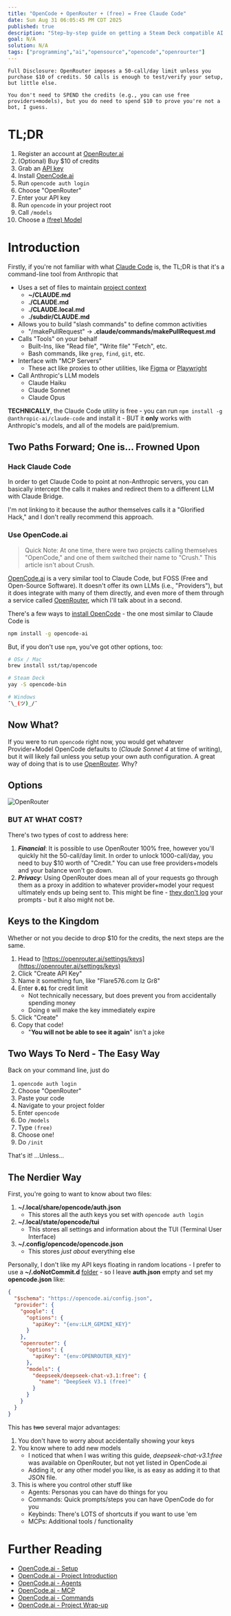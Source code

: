 ```yaml
---
title: "OpenCode + OpenRouter + (free) = Free Claude Code"
date: Sun Aug 31 06:05:45 PM CDT 2025
published: true
description: "Step-by-step guide on getting a Steam Deck compatible AI coding experience"
goal: N/A
solution: N/A
tags: ["programming","ai","opensource","opencode","openrourter"]
---
```

```flare
Full Disclosure: OpenRouter imposes a 50-call/day limit unless you purchase $10 of credits. 50 calls is enough to test/verify your setup, but little else.

You don't need to SPEND the credits (e.g., you can use free providers+models), but you do need to spend $10 to prove you're not a bot, I guess.
```

# TL;DR

1. Register an account at [OpenRouter.ai](https://openrouter.ai)
2. (Optional) Buy $10 of credits
3. Grab an [API key](https://openrouter.ai/settings/keys)
4. Install [OpenCode.ai](https://opencode.ai/)
5. Run `opencode auth login`
6. Choose "OpenRouter"
7. Enter your API key
8. Run `opencode` in your project root
9. Call `/models`
10. Choose a [(free) Model](https://openrouter.ai/models?max_price=0)

# Introduction

Firstly, if you're not familiar with what [Claude Code](https://www.anthropic.com/claude-code) is, the TL;DR is that it's a command-line tool from Anthropic that

- Uses a set of files to maintain [project context](#programming/ai/claude-code)
    - **~/CLAUDE.md**
    - **./CLAUDE.md**
    - **./CLAUDE.local.md**
    - **./subdir/CLAUDE.md**
- Allows you to build "slash commands" to define common activities
    * "/makePullRequest" -> **.claude/commands/makePullRequest.md**
- Calls "Tools" on your behalf
    * Built-Ins, like "Read file", "Write file" "Fetch", etc.
    * Bash commands, like `grep`, `find`, `git`, etc.
- Interface with "MCP Servers"
    * These act like proxies to other utilities, like [Figma](https://www.figma.com/) or [Playwright](https://playwright.dev/)
- Call Anthropic's LLM models
    * Claude Haiku
    * Claude Sonnet
    * Claude Opus

**TECHNICALLY**, the Claude Code utility is free - you can run `npm install -g @anthropic-ai/claude-code` and install it - BUT it **only** works with Anthropic's models, and all of the models are paid/premium.

## Two Paths Forward; One is... Frowned Upon

### Hack Claude Code

In order to get Claude Code to point at non-Anthropic servers, you can basically intercept the calls it makes and redirect them to a different LLM with Claude Bridge.

I'm not linking to it because the author themselves calls it a "Glorified Hack," and I don't really recommend this approach.

### Use OpenCode.ai

> Quick Note: At one time, there were two projects calling themselves "OpenCode," and one of them switched their name to "Crush." This article isn't about Crush.

[OpenCode.ai](https://opencode.ai/) is a very similar tool to Claude Code, but FOSS (Free and Open-Source Software). It doesn't offer its own LLMs (i.e., "Providers"), but it does integrate with many of them directly, and even more of them through a service called [OpenRouter](https://openrouter.ai/), which I'll talk about in a second.

There's a few ways to [install OpenCode](https://opencode.ai/docs/) - the one most similar to Claude Code is

```bash
npm install -g opencode-ai
```

But, if you don't use `npm`, you've got other options, too:

```bash
# OSx / Mac
brew install sst/tap/opencode

# Steam Deck
yay -S opencode-bin

# Windows
¯\_(ツ)_/¯
```

## Now What?

If you were to run `opencode` right now, you would get whatever Provider+Model OpenCode defaults to (_Claude Sonnet 4_ at time of writing), but it will likely fail unless you setup your own auth configuration. A great way of doing that is to use [OpenRouter](https://openrouter.ai). Why?

## Options

![OpenRouter](/images/thumbnail/openrouter.png)

### BUT AT WHAT COST?

There's two types of cost to address here:

1. **_Financial_**: It is possible to use OpenRouter 100% free, however you'll quickly hit the 50-call/day limit. In order to unlock 1000-call/day, you need to buy $10 worth of "Credit." You can use free providers+models and your balance won't go down.
2. **_Privacy_**: Using OpenRouter does mean all of your requests go through them as a proxy in addition to whatever provider+model your request ultimately ends up being sent to. This might be fine - [they don't log](https://openrouter.ai/docs/faq#what-data-is-logged-during-api-use) your prompts - but it also might not be.

## Keys to the Kingdom

Whether or not you decide to drop $10 for the credits, the next steps are the same.

1. Head to [https://openrouter.ai/settings/keys](https://openrouter.ai/settings/keys)
2. Click "Create API Key"
3. Name it something fun, like "Flare576.com Iz Gr8"
4. Enter **`0.01`** for credit limit
    - Not technically necessary, but does prevent you from accidentally spending money
    - Doing `0` will make the key immediately expire
5. Click "Create"
6. Copy that code!
    - "**You will not be able to see it again**" isn't a joke

## Two Ways To Nerd - The Easy Way

Back on your command line, just do

1. `opencode auth login`
2. Choose "OpenRouter"
3. Paste your code
4. Navigate to your project folder
5. Enter `opencode`
6. Do `/models`
7. Type `(free)`
8. Choose one!
9. Do `/init`

That's it! ...Unless...

## The Nerdier Way

First, you're going to want to know about two files:

1. **~/.local/share/opencode/auth.json**
    - This stores all the auth keys you set with `opencode auth login`
2. **~/.local/state/opencode/tui**
    - This stores all settings and information about the TUI (Terminal User Interface)
3. **~/.config/opencode/opencode.json**
    - This stores _just about_ everything else

Personally, I don't like my API keys floating in random locations - I prefer to use a **~/.doNotCommit.d** [folder](https://github.com/Flare576/dotfiles/blob/main/setup/linkFiles.sh#L65) - so I leave **auth.json** empty and set my **opencode.json** like:

```json
{
  "$schema": "https://opencode.ai/config.json",
  "provider": {
    "google": {
      "options": {
        "apiKey": "{env:LLM_GEMINI_KEY}"
      }
    },
    "openrouter": {
      "options": {
        "apiKey": "{env:OPENROUTER_KEY}"
      },
      "models": {
        "deepseek/deepseek-chat-v3.1:free": {
          "name": "DeepSeek V3.1 (free)"
        }
      }
    }
  }
}
```

This has ~~two~~ several major advantages:
1. You don't have to worry about accidentally showing your keys
2. You know where to add new models
    - I noticed that when I was writing this guide, _deepseek-chat-v3.1:free_ was available on OpenRouter, but not yet listed in OpenCode.ai
    - Adding it, or any other model you like, is as easy as adding it to that JSON file.
3. This is where you control other stuff like
    - Agents: Personas you can have do things for you
    - Commands: Quick prompts/steps you can have OpenCode do for you
    - Keybinds: There's LOTS of shortcuts if you want to use 'em
    - MCPs: Additional tools / functionality

# Further Reading

- [OpenCode.ai - Setup](#programming/ai/opencode-setup)
- [OpenCode.ai - Project Introduction](#programming/ai/project-introduction)
- [OpenCode.ai - Agents](#programming/ai/opencode-agents)
- [OpenCode.ai - MCP](#programming/ai/opencode-mcp)
- [OpenCode.ai - Commands](#programming/ai/opencode-commands)
- [OpenCode.ai - Project Wrap-up](#programming/ai/opencode-dowork)
